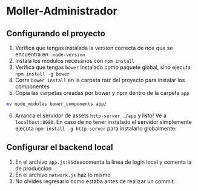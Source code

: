# Moller-Administrador

## Configurando el proyecto

1. Verifica que tengas instalada la version correcta de noe que se encuentra en `.node-version`
2. Instala los modulos necesarios con `npm install`
3. Verifica que tengas `bower` instalado como paquete global, sino ejecuta `npm install -g bower`
4. Corre `bower install` en la carpeta raiz del proyecto para instalar los componentes
5. Copia las carpetas creadas por bower y npm dentro de la carpeta `app`
```bash
mv node_modules bower_components app/
```
6. Arranca el servidor de assets `http-server ./app` y listo! Ve a `localhost:8080`. En caso de no
tener instalado el servidor simplemente ejecuta `npm install -g http-server` para instalarlo globalmente.

## Configurar el backend local

1. En el archivo `app.js:95`descomenta la linea de login local y comenta la de produccion
2. En el archivo `network.js` haz lo mismo
3. No olvides regresarlo como estaba antes de realizar un commit.
